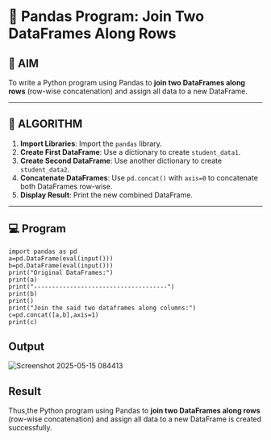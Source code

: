 # 🧪 Pandas Program: Join Two DataFrames Along Rows

## 🎯 AIM

To write a Python program using Pandas to **join two DataFrames along rows** (row-wise concatenation) and assign all data to a new DataFrame.

---

## 🧠 ALGORITHM

1. **Import Libraries**: Import the `pandas` library.
2. **Create First DataFrame**: Use a dictionary to create `student_data1`.
3. **Create Second DataFrame**: Use another dictionary to create `student_data2`.
4. **Concatenate DataFrames**: Use `pd.concat()` with `axis=0` to concatenate both DataFrames row-wise.
5. **Display Result**: Print the new combined DataFrame.

---

## 💻 Program

```
import pandas as pd
a=pd.DataFrame(eval(input()))
b=pd.DataFrame(eval(input()))
print("Original DataFrames:")
print(a)
print("-------------------------------------")
print(b)
print()
print("Join the said two dataframes along columns:")
c=pd.concat([a,b],axis=1)
print(c)
```

## Output
![Screenshot 2025-05-15 084413](https://github.com/user-attachments/assets/155125c1-bd10-4d8d-807d-c97b345ce72e)
## Result
Thus,the Python program using Pandas to **join two DataFrames along rows** (row-wise concatenation) and assign all data to a new DataFrame is created successfully.
